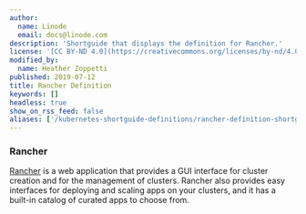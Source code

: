 ```yaml
---
author:
  name: Linode
  email: docs@linode.com
description: 'Shortguide that displays the definition for Rancher.'
license: '[CC BY-ND 4.0](https://creativecommons.org/licenses/by-nd/4.0)'
modified_by:
  name: Heather Zoppetti
published: 2019-07-12
title: Rancher Definition
keywords: []
headless: true
show_on_rss_feed: false
aliases: ['/kubernetes-shortguide-definitions/rancher-definition-shortguide/']
---
```


### Rancher

[Rancher](https://rancher.com) is a web application that provides a GUI interface for cluster creation and for the management of clusters. Rancher also provides easy interfaces for deploying and scaling apps on your clusters, and it has a built-in catalog of curated apps to choose from.
